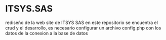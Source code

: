 # ITSYS.SAS
rediseño de la web site de ITSYS SAS en este repositorio se encuentra el crud y el desarrollo, es necesario configurar un archivo config.php con los datos de la conexion a la base de datos 